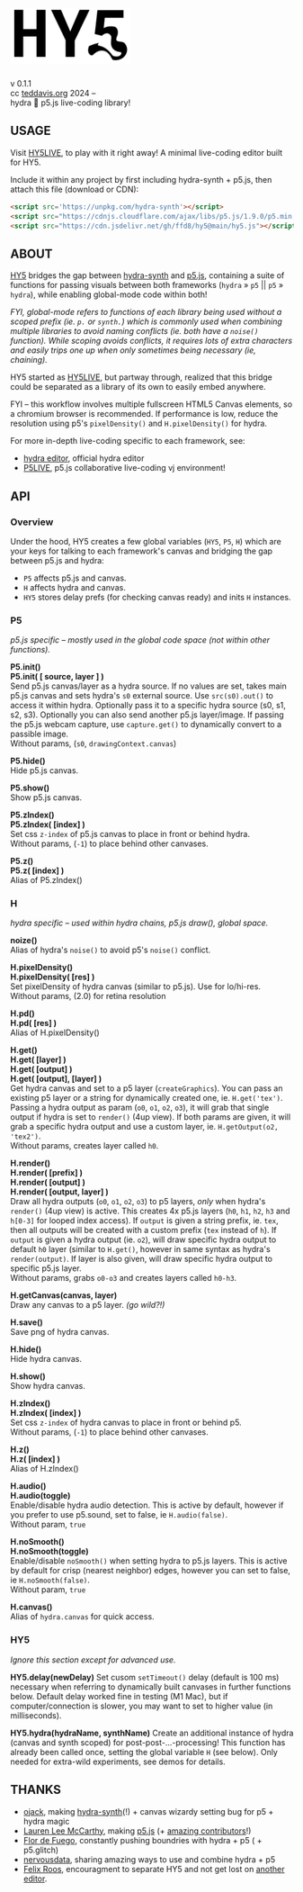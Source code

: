 # <img src="hy5.svg" style="height:100px;" alt="HY5LIVE logo">
v 0.1.1  
cc [teddavis.org](http://teddavis.org) 2024 –  
hydra 🙏 p5.js live-coding library!

## USAGE
Visit [HY5LIVE](https://hy5live.teddavis.org), to play with it right away! A minimal live-coding editor built for HY5.

Include it within any project by first including hydra-synth + p5.js, then attach this file (download or CDN):

```html
<script src='https://unpkg.com/hydra-synth'></script>
<script src="https://cdnjs.cloudflare.com/ajax/libs/p5.js/1.9.0/p5.min.js"></script>
<script src="https://cdn.jsdelivr.net/gh/ffd8/hy5@main/hy5.js"></script>
```

## ABOUT
[HY5](https://github.com/ffd8/hy5) bridges the gap between [hydra-synth](https://github.com/hydra-synth/hydra-synth) and [p5.js](https://p5js.org), containing a suite of functions for passing visuals between both frameworks (`hydra` » `p5` || `p5` » `hydra`), while enabling global-mode code within both! 

*FYI, global-mode refers to functions of each library being used without a scoped prefix (ie. `p.` or `synth.`) which is commonly used when combining multiple libraries to avoid naming conflicts (ie. both have a `noise()` function). While scoping avoids conflicts, it requires lots of extra characters and easily trips one up when only sometimes being necessary (ie, chaining).*  

HY5 started as [HY5LIVE](https://hy5live.teddavis.org), but partway through, realized that this bridge could be separated as a library of its own to easily embed anywhere. 

FYI – this workflow involves multiple fullscreen HTML5 Canvas elements, so a chromium browser is recommended. If performance is low, reduce the resolution using p5's `pixelDensity()` and `H.pixelDensity()` for hydra.

For more in-depth live-coding specific to each framework, see:  
- [hydra editor](https://hydra.ojack.xyz), official hydra editor  
- [P5LIVE](https://p5live.org/), p5.js collaborative live-coding vj environment!

## API
### Overview
Under the hood, HY5 creates a few global variables (`HY5`, `P5`, `H`) which are your keys for talking to each framework's canvas and bridging the gap between p5.js and hydra:
 
- `P5` affects p5.js and canvas.
- `H` affects hydra and canvas.
- `HY5` stores delay prefs (for checking canvas ready) and inits `H` instances.

### P5
*p5.js specific – mostly used in the global code space (not within other functions).*

**P5.init()**  
**P5.init( [ source, layer ] )**  
Send p5.js canvas/layer as a hydra source. If no values are set, takes main p5.js canvas and sets hydra's `s0` external source. Use `src(s0).out()` to access it within hydra. Optionally pass it to a specific hydra source (s0, s1, s2, s3). Optionally you can also send another p5.js layer/image. If passing the p5.js webcam capture, use `capture.get()` to dynamically convert to a passible image.  
Without params, (`s0`, `drawingContext.canvas`)

**P5.hide()**  
Hide p5.js canvas.

**P5.show()**  
Show p5.js canvas.

**P5.zIndex()**  
**P5.zIndex( [index] )**  
Set css `z-index` of p5.js canvas to place in front or behind hydra.  
Without params, (`-1`) to place behind other canvases.

**P5.z()**  
**P5.z( [index] )**  
Alias of P5.zIndex()


### H
*hydra specific – used within hydra chains, p5.js draw(), global space.*

**noize()**  
Alias of hydra's `noise()` to avoid p5's `noise()` conflict.


**H.pixelDensity()**  
**H.pixelDensity( [res] )**  
Set pixelDensity of hydra canvas (similar to p5.js). Use for lo/hi-res.  
Without params, (2.0) for retina resolution

**H.pd()**  
**H.pd( [res] )**  
Alias of H.pixelDensity()

**H.get()**  
**H.get( [layer] )**  
**H.get( [output] )**  
**H.get( [output], [layer] )**  
Get hydra canvas and set to a p5 layer (`createGraphics`). You can pass an existing p5 layer or a string for dynamically created one, ie. `H.get('tex')`. Passing a hydra output as param (`o0`, `o1`, `o2`, `o3`), it will grab that single output if hydra is set to `render()` (4up view). If both params are given, it will grab a specific hydra output and use a custom layer, ie. `H.getOutput(o2, 'tex2')`.   
Without params, creates layer called `h0`.

**H.render()**  
**H.render( [prefix] )**  
**H.render( [output] )**  
**H.render( [output, layer] )**  
Draw all hydra outputs (`o0`, `o1`, `o2`, `o3`) to p5 layers, *only* when hydra's `render()` (4up view) is active. This creates 4x p5.js layers (`h0`, `h1`, `h2`, `h3` and `h[0-3]` for looped index access). If `output` is given a string prefix, ie. `tex`, then all outputs will be created with a custom prefix (`tex` instead of `h`). If `output` is given a hydra output (ie. `o2`), will draw specific hydra output to default `h0` layer (similar to `H.get()`, however in same syntax as hydra's `render(output)`.  If layer is also given, will draw specific hydra output to specific p5.js layer.  
Without params, grabs `o0-o3` and creates layers called `h0-h3`.

**H.getCanvas(canvas, layer)**  
Draw any canvas to a p5 layer. *(go wild?!)*

**H.save()**  
Save png of hydra canvas.

**H.hide()**  
Hide hydra canvas.

**H.show()**  
Show hydra canvas.

**H.zIndex()**  
**H.zIndex( [index] )**  
Set css `z-index` of hydra canvas to place in front or behind p5.    
Without params, (`-1`) to place behind other canvases.

**H.z()**  
**H.z( [index] )**  
Alias of H.zIndex()

**H.audio()**  
**H.audio(toggle)**  
Enable/disable hydra audio detection. This is active by default, however if you prefer to use p5.sound, set to false, ie `H.audio(false)`.  
Without param, `true`

**H.noSmooth()**  
**H.noSmooth(toggle)**  
Enable/disable `noSmooth()` when setting hydra to p5.js layers. This is active by default for crisp (nearest neighbor) edges, however you can set to false, ie `H.noSmooth(false)`.  
Without param, `true`

**H.canvas()**  
Alias of `hydra.canvas` for quick access.

### HY5
*Ignore this section except for advanced use.*  

**HY5.delay(newDelay)**
Set cusom `setTimeout()` delay (default is 100 ms) necessary when referring to dynamically built canvases in further functions below. Default delay worked fine in testing (M1 Mac), but if computer/connection is slower, you may want to set to higher value (in milliseconds).

**HY5.hydra(hydraName, synthName)**
Create an additional instance of hydra (canvas and synth scoped) for post-post-...-processing! This function has already been called once, setting the global variable `H` (see below). Only needed for extra-wild experiments, see demos for details.

## THANKS

- [ojack](https://ojack.xyz/work/hydra/), making [hydra-synth](https://github.com/hydra-synth/hydra-synth)(!) + canvas wizardy setting bug for p5 + hydra magic
- [Lauren Lee McCarthy](https://lauren-mccarthy.com/p5-js), making [p5.js](https://p5js.org/) (+ [amazing contributors](https://github.com/processing/p5.js#contributors)!)
- [Flor de Fuego](https://flordefuego.github.io/), constantly pushing boundries with hydra + p5 ( + p5.glitch)
- [nervousdata](https://nervousdata.com/wiese/txt_phydra.html), sharing amazing ways to use and combine hydra + p5
- [Felix Roos](https://felixroos.github.io/), encouragment to separate HY5 and not get lost on [another](https://p5live.org) [editor](https://hy5live.teddavis.org).